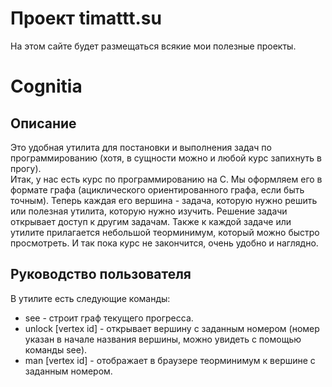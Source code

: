 # Проект timattt.su
На этом сайте будет размещаться всякие мои полезные проекты.
# Cognitia
## Описание
Это удобная утилита для постановки и выполнения задач по программированию (хотя, в сущности можно и любой курс запихнуть в прогу).   
Итак, у нас есть курс по программированию на С. Мы оформляем его в формате графа (ациклического ориентированного графа, если быть точным).
Теперь каждая его вершина - задача, которую нужно решить или полезная утилита, которую нужно изучить. Решение задачи открывает доступ к другим задачам.
Также к каждой задаче или утилите прилагается небольшой теорминимум, который можно быстро просмотреть.
И так пока курс не закончится, очень удобно и наглядно.
## Руководство пользователя
В утилите есть следующие команды:    
* see - строит граф текущего прогресса.   
* unlock [vertex id] - открывает вершину с заданным номером (номер указан в начале названия вершины, можно увидеть с помощью команды see).   
* man [vertex id] - отображает в браузере теорминимум к вершине с заданным номером.   
